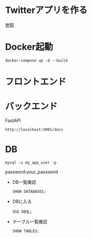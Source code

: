 # Twitterアプリを作る
[参照](https://qiita.com/activework/items/086078181c090ef21dba)

# Docker起動
```
docker-compose up -d --build
```

# フロントエンド


# バックエンド
FastAPI
```
http://localhost:5001/docs
```

# DB
```
mysql -u my_app_user -p
```
password:your_password

- DB一覧確認
  ```
  SHOW DATABASES;
  ```
- DBに入る
  ```
  USE DB名;
  ```
- テーブル一覧確認
  ```
  SHOW TABLES;
  ```
